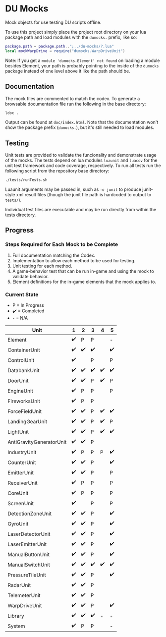 # DU Mocks

Mock objects for use testing DU scripts offline.

To use this project simply place the project root directory on your lua package path and load modules with the `dumocks.` prefix, like so:

```lua
package.path = package.path..";../du-mocks/?.lua"
local mockWarpDrive = require("dumocks.WarpDriveUnit")
```

Note: If you get a `module 'dumocks.Element' not found` on loading a module besides Element, your path is probably pointing to the inside of the `dumocks` package instead of one level above it like the path should be.

## Documentation

The mock files are commented to match the codex. To generate a browsable documentation file run the following in the base directory:

```sh
ldoc .
```

Output can be found at `doc/index.html`. Note that the documentation won't show the package prefix (`dumocks.`), but it's still needed to load modules.

## Testing

Unit tests are provided to validate the funcionality and demonstrate usage of the mocks. The tests depend on lua modules `luaunit` and `luacov` for the unit test framework and code coverage, respectively. To run all tests run the following script from the repository base directory:

```sh
./tests/runTests.sh
```

Luaunit arguments may be passed in, such as `-o junit` to produce junit-style xml result files (though the junit file path is hardcoded to output to `tests/`).

Individual test files are executable and may be run directly from within the tests directory.

## Progress

### Steps Required for Each Mock to be Complete

1. Full documentation matching the Codex.
2. Implementation to allow each method to be used for testing.
3. Unit testing for each method.
4. A game-behavior test that can be run in-game and using the mock to validate behavior.
5. Element definitions for the in-game elements that the mock applies to.

### Current State

* P = In Progress
* :heavy_check_mark: = Completed
* `-` = N/A

| Unit | 1 | 2 | 3 | 4 | 5 |
| ---- | - | - | - | - | - |
| Element | :heavy_check_mark: | P | P | | - |
| ContainerUnit | :heavy_check_mark: | :heavy_check_mark: | :heavy_check_mark: | | :heavy_check_mark: |
| ControlUnit | :heavy_check_mark: | | P | | P |
| DatabankUnit | :heavy_check_mark: | :heavy_check_mark: | :heavy_check_mark: | :heavy_check_mark: | :heavy_check_mark: |
| DoorUnit | :heavy_check_mark: | :heavy_check_mark: | P | :heavy_check_mark: | P |
| EngineUnit | :heavy_check_mark: | P | P | | P |
| FireworksUnit | :heavy_check_mark: | P | P | | |
| ForceFieldUnit | :heavy_check_mark: | :heavy_check_mark: | P | :heavy_check_mark: | :heavy_check_mark: |
| LandingGearUnit | :heavy_check_mark: | :heavy_check_mark: | P | :heavy_check_mark: | P |
| LightUnit | :heavy_check_mark: | :heavy_check_mark: | P | :heavy_check_mark: | :heavy_check_mark: |
| AntiGravityGeneratorUnit | :heavy_check_mark: | :heavy_check_mark: | P | | |
| IndustryUnit | :heavy_check_mark: | P | P | P | :heavy_check_mark: |
| CounterUnit | :heavy_check_mark: | :heavy_check_mark: | P | | :heavy_check_mark: |
| EmitterUnit | :heavy_check_mark: | :heavy_check_mark: | P | | P |
| ReceiverUnit | :heavy_check_mark: | P | P | | P |
| CoreUnit | :heavy_check_mark: | P | P | | P |
| ScreenUnit | :heavy_check_mark: | | P | | P |
| DetectionZoneUnit | :heavy_check_mark: | :heavy_check_mark: | P | | :heavy_check_mark: |
| GyroUnit | :heavy_check_mark: | :heavy_check_mark: | P | | :heavy_check_mark: |
| LaserDetectorUnit | :heavy_check_mark: | :heavy_check_mark: | P | | :heavy_check_mark: |
| LaserEmitterUnit | :heavy_check_mark: | :heavy_check_mark: | P | | :heavy_check_mark: |
| ManualButtonUnit | :heavy_check_mark: | :heavy_check_mark: | P | | :heavy_check_mark: |
| ManualSwitchUnit | :heavy_check_mark: | :heavy_check_mark: | :heavy_check_mark: | :heavy_check_mark: | :heavy_check_mark: |
| PressureTileUnit | :heavy_check_mark: | :heavy_check_mark: | P | | :heavy_check_mark: |
| RadarUnit | :heavy_check_mark: | :heavy_check_mark: | P | | |
| TelemeterUnit | :heavy_check_mark: | :heavy_check_mark: | P | | |
| WarpDriveUnit | :heavy_check_mark: | :heavy_check_mark: | P | | :heavy_check_mark: |
| Library | :heavy_check_mark: | :heavy_check_mark: | :heavy_check_mark: | - | - |
| System | :heavy_check_mark: | P | P | | - |
